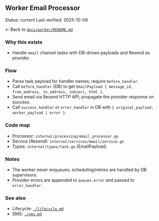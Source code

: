 ## Worker Email Processor

Status: current
Last verified: 2025-10-08

← Back to [`docs/worker/README.md`](./README.md)

### Why this exists

- Handle `email` channel tasks with DB-driven payloads and Resend as provider.

### Flow

- Parse task payload for handler names; require `before_handler`.
- Call `before_handler` (DB) to get `EmailPayload { message_id, from_address, to_address, subject, html }`.
- Send email via Resend HTTP API; propagate the provider response on success.
- Call `success_handler` or `error_handler` in DB with `{ original_payload, worker_payload | error }`.

### Code map

- Processor: `internal/processing/email_processor.go`
- Service (Resend): `internal/services/email/service.go`
- Types: `internal/types/task.go` (EmailPayload)

### Notes

- The worker never enqueues; scheduling/retries are handled by DB supervisors.
- Provider errors are appended to `queues.error` and passed to `error_handler`.

### See also

- Lifecycle: [`./lifecycle.md`](./lifecycle.md)
- SMS: [`./sms.md`](./sms.md)
